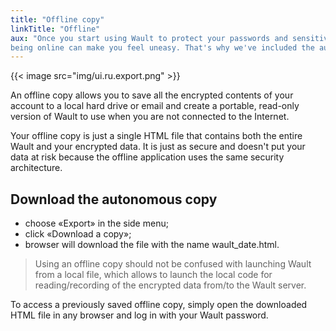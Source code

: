 ```yaml
---
title: "Offline copy"
linkTitle: "Offline"
aux: "Once you start using Wault to protect your passwords and sensitive data,
being online can make you feel uneasy. That's why we've included the autonomous copying from the very first version."
---
```


{{< image src="img/ui.ru.export.png" >}}

An offline copy allows you to save all the encrypted contents of your account to a local hard drive or email and 
create a portable, read-only version of Wault to use when you are not connected to the Internet.

Your offline copy is just a single HTML file that contains both the entire Wault and your encrypted data. 
It is just as secure and doesn't put your data at risk because the offline application uses the same security architecture.

## Download the autonomous copy
- choose «Export» in the side menu;
- click «Download a copy»;
- browser will download the file with the name wault_date.html.

> Using an offline copy should not be confused with launching Wault from a local file, which allows
> to launch the local code for reading/recording of the encrypted data from/to the Wault server.

To access a previously saved offline copy, simply open the downloaded HTML file in any browser
and log in with your Wault password.

